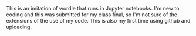 This is an imitation of wordle that runs in Jupyter notebooks. I'm new to coding and this was submitted for my class final, so I'm not sure of the extensions of the use of my code. This is also my first time using github and uploading.
